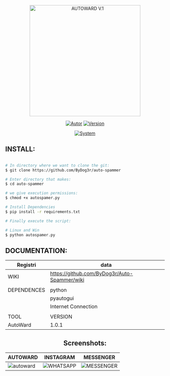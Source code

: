 <p align="center">
<img src="https://i.postimg.cc/ZqrCzLhF/autoward.png" title="AUTOWARD V.1" width="350" height="350">
</p>

<p align="center">
<a href="https://github.com/ByDog3r"><img title="Autor" src="https://img.shields.io/badge/Author-@ByDog3r-blue?style=for-the-badge&logo=github"></a>
<a href=""><img title="Version" src="https://img.shields.io/badge/Version-1.0.1-red?style=for-the-badge&logo="></a>
</p>

<p align="center">
<a href=""><img title="System" src="https://img.shields.io/badge/Supported%20OS-Linux%20&%20+Win7-orange?style=for-the-badge&logo=windows"></a>
</p>


## INSTALL: 

```bash

# In directory where we want to clone the git:
$ git clone https://github.com/ByDog3r/auto-spammer

# Enter directory that makes:
$ cd auto-spammer

# we give execution permissions:
$ chmod +x autospamer.py

# Install Dependencies
$ pip install -r requirements.txt

# Finally execute the script:

# Linux and Win
$ python autospamer.py

```

## DOCUMENTATION:

|                Registri                   |                 data                   |
|-------------------------------------------| ---------------------------------------| 
|                    WIKI                   |https://github.com/ByDog3r/Auto-Spammer/wiki |
|                                           |                                        |
|                 DEPENDENCES               |                  python                |
|                                           |                 pyautogui              |
|                                           |            Internet Connection         |
|                                           |                                        |
|                  TOOL                     |                VERSION                 |
|         AutoWard                          |                 1.0.1                  |


<h2 align="center"> Screenshots: </h2>

|  AUTOWARD      |       INSTAGRAM        |	   MESSENGER     |
| -------------- | ---------------------- | ---------------- |  
|![autoward](https://i.postimg.cc/SQv0DYz1/2.png")|![WHATSAPP](https://i.postimg.cc/C1r2P9dn/whats.png")|![MESSENGER](https://i.postimg.cc/0NgxTFQh/messenger.png)|

